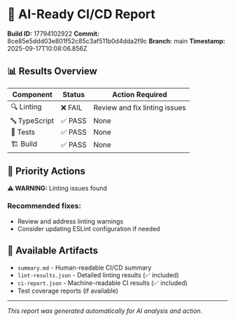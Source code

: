 # 🤖 AI-Ready CI/CD Report

**Build ID:** 17794102922
**Commit:** 8ce85e5ddd03e801f52c85c3af511b0d4dda2f9c
**Branch:** main
**Timestamp:** 2025-09-17T10:08:06.856Z

## 📊 Results Overview

| Component | Status | Action Required |
|-----------|---------|----------------|
| 🔍 Linting | ❌ FAIL | Review and fix linting issues |
| 🔤 TypeScript | ✅ PASS | None |
| 🧪 Tests | ✅ PASS | None |
| 🏗️ Build | ✅ PASS | None |

## 🎯 Priority Actions

**⚠️ WARNING:** Linting issues found

### Recommended fixes:
- Review and address linting warnings
- Consider updating ESLint configuration if needed

## 📁 Available Artifacts

- `summary.md` - Human-readable CI/CD summary  
- `lint-results.json` - Detailed linting results (✅ included)
- `ci-report.json` - Machine-readable CI results (✅ included)
- Test coverage reports (if available)

---
*This report was generated automatically for AI analysis and action.*
